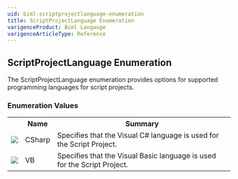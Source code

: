 ```yaml
---
uid: biml-scriptprojectlanguage-enumeration
title: ScriptProjectLanguage Enumeration
varigenceProduct: Biml Langauge
varigenceArticleType: Reference
---
```


## ScriptProjectLanguage Enumeration<div class="LanguageSummary"><div class ="SummaryItem">The ScriptProjectLanguage enumeration provides options for supported programming languages for script projects.</div></div><div class="EnumValueGroup">### Enumeration Values<table id="EnumValue" class="MemberList"><tbody><tr><th class="MemberTypeIconColumnHeader">&nbsp;</th><th class="MemberNameColumnHeader">Name</th><th class="MemberSummaryColumnHeader">Summary</th></tr><tr class="cd0"><td align="center" class="MemberTypeIcon"><img src="enumValue.png"></img></td><td class="MemberName">CSharp</td><td class="MemberSummary"><div class ="SummaryItem">Specifies that the Visual C# language is used for the Script Project.</div></td></tr><tr class="cd1"><td align="center" class="MemberTypeIcon"><img src="enumValue.png"></img></td><td class="MemberName">VB</td><td class="MemberSummary"><div class ="SummaryItem">Specifies that the Visual Basic language is used for the Script Project.</div></td></tr></tbody></table></div>
